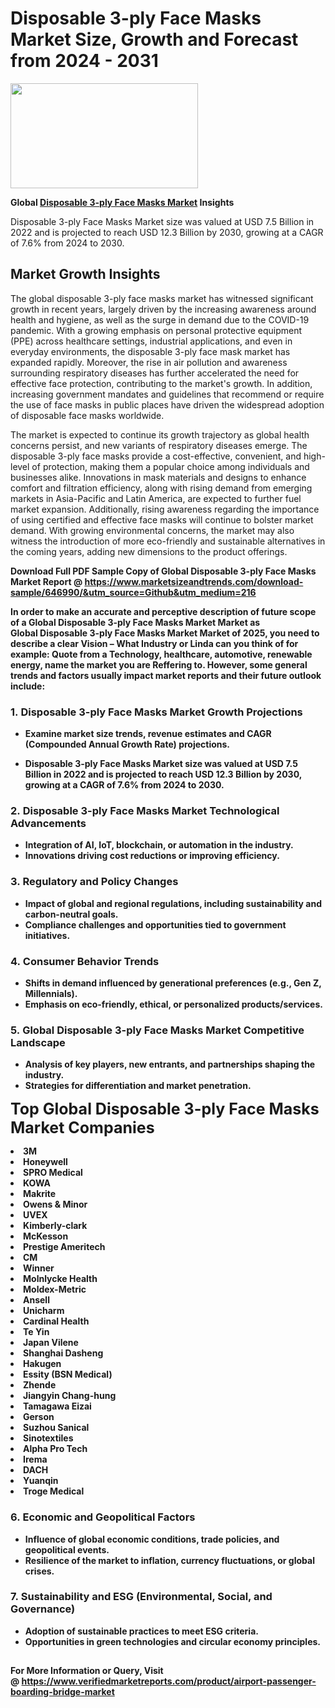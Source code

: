 <H1>Disposable 3-ply Face Masks Market Size, Growth and Forecast from 2024 - 2031</H1><img class="aligncenter size-medium wp-image-584254" src="https://thirdeyenews.in/wp-content/uploads/2024/09/Global-Market-Research-300x168.jpeg" alt="" width="300" height="168" /><p><strong>Global&nbsp;<a href="https://www.marketsizeandtrends.com/download-sample/646990/&amp;utm_source=Github&utm_medium=216">Disposable 3-ply Face Masks Market</a> Insights</strong></p><p>Disposable 3-ply Face Masks Market size was valued at USD 7.5 Billion in 2022 and is projected to reach USD 12.3 Billion by 2030, growing at a CAGR of 7.6% from 2024 to 2030.</p><p><h2>Market Growth Insights</h2> <p>The global disposable 3-ply face masks market has witnessed significant growth in recent years, largely driven by the increasing awareness around health and hygiene, as well as the surge in demand due to the COVID-19 pandemic. With a growing emphasis on personal protective equipment (PPE) across healthcare settings, industrial applications, and even in everyday environments, the disposable 3-ply face mask market has expanded rapidly. Moreover, the rise in air pollution and awareness surrounding respiratory diseases has further accelerated the need for effective face protection, contributing to the market's growth. In addition, increasing government mandates and guidelines that recommend or require the use of face masks in public places have driven the widespread adoption of disposable face masks worldwide.</p> <p><strong></strong></p> <p>The market is expected to continue its growth trajectory as global health concerns persist, and new variants of respiratory diseases emerge. The disposable 3-ply face masks provide a cost-effective, convenient, and high-level of protection, making them a popular choice among individuals and businesses alike. Innovations in mask materials and designs to enhance comfort and filtration efficiency, along with rising demand from emerging markets in Asia-Pacific and Latin America, are expected to further fuel market expansion. Additionally, rising awareness regarding the importance of using certified and effective face masks will continue to bolster market demand. With growing environmental concerns, the market may also witness the introduction of more eco-friendly and sustainable alternatives in the coming years, adding new dimensions to the product offerings. <p><strong></p><p><span class=""><strong>Download Full PDF Sample Copy of Global Disposable 3-ply Face Masks Market Report</strong> @ <a href="https://www.marketsizeandtrends.com/download-sample/646990/&amp;utm_source=Github&utm_medium=216" target="_blank">https://www.marketsizeandtrends.com/download-sample/646990/&amp;utm_source=Github&utm_medium=216</a></span></p><p>In order to make an accurate and perceptive description of future scope of a Global&nbsp;Disposable 3-ply Face Masks Market Market as Global&nbsp;Disposable 3-ply Face Masks Market Market of 2025, you need to describe a clear Vision &ndash; What Industry or Linda can you think of for example: Quote from a Technology, healthcare, automotive, renewable energy, name the market you are Reffering to. However, some general trends and factors usually impact market reports and their future outlook include:</p><h3>1.&nbsp;<strong>Disposable 3-ply Face Masks Market Growth Projections</strong></h3><ul><li>Examine market size trends, revenue estimates and CAGR (Compounded Annual Growth Rate) projections.</li><li><p>Disposable 3-ply Face Masks Market size was valued at USD 7.5 Billion in 2022 and is projected to reach USD 12.3 Billion by 2030, growing at a CAGR of 7.6% from 2024 to 2030.</p></li></ul><h3>2.&nbsp;<strong>Disposable 3-ply Face Masks Market Technological Advancements</strong></h3><ul><li>Integration of AI, IoT, blockchain, or automation in the industry.</li><li>Innovations driving cost reductions or improving efficiency.</li></ul><h3>3.&nbsp;<strong>Regulatory and Policy Changes</strong></h3><ul><li>Impact of global and regional regulations, including sustainability and carbon-neutral goals.</li><li>Compliance challenges and opportunities tied to government initiatives.</li></ul><h3>4.&nbsp;<strong>Consumer Behavior Trends</strong></h3><ul><li>Shifts in demand influenced by generational preferences (e.g., Gen Z, Millennials).</li><li>Emphasis on eco-friendly, ethical, or personalized products/services.</li></ul><h3>5.&nbsp;<strong>Global Disposable 3-ply Face Masks Market Competitive Landscape</strong></h3><ul><li>Analysis of key players, new entrants, and partnerships shaping the industry.</li><li>Strategies for differentiation and market penetration.</li></ul><p data-pm-slice="1 1 []"><span style="color: inherit; font-family: inherit; font-size: 25px;">Top Global Disposable 3-ply Face Masks Market Companies</span></p><div class="" data-test-id=""><p><li>3M</li><li> Honeywell</li><li> SPRO Medical</li><li> KOWA</li><li> Makrite</li><li> Owens & Minor</li><li> UVEX</li><li> Kimberly-clark</li><li> McKesson</li><li> Prestige Ameritech</li><li> CM</li><li> Winner</li><li> Molnlycke Health</li><li> Moldex-Metric</li><li> Ansell</li><li> Unicharm</li><li> Cardinal Health</li><li> Te Yin</li><li> Japan Vilene</li><li> Shanghai Dasheng</li><li> Hakugen</li><li> Essity (BSN Medical)</li><li> Zhende</li><li> Jiangyin Chang-hung</li><li> Tamagawa Eizai</li><li> Gerson</li><li> Suzhou Sanical</li><li> Sinotextiles</li><li> Alpha Pro Tech</li><li> Irema</li><li> DACH</li><li> Yuanqin</li><li> Troge Medical</li></p></div><h3>6.&nbsp;<strong>Economic and Geopolitical Factors</strong></h3><ul><li>Influence of global economic conditions, trade policies, and geopolitical events.</li><li>Resilience of the market to inflation, currency fluctuations, or global crises.</li></ul><h3>7.&nbsp;<strong>Sustainability and ESG (Environmental, Social, and Governance)</strong></h3><ul><li>Adoption of sustainable practices to meet ESG criteria.</li><li>Opportunities in green technologies and circular economy principles.</li></ul><h2><strong style="font-size: 14px;">For More Information or Query, Visit @&nbsp;</strong><a style="background-color: #ffffff; font-size: 14px;" href="https://www.marketsizeandtrends.com/report/disposable-3-ply-face-masks-market/" target="_blank">https://www.verifiedmarketreports.com/product/airport-passenger-boarding-bridge-market</a></h2>
